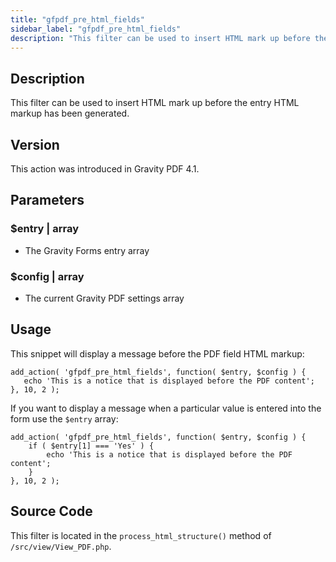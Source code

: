 ```yaml
---
title: "gfpdf_pre_html_fields"
sidebar_label: "gfpdf_pre_html_fields"
description: "This filter can be used to insert HTML mark up before the entry HTML markup has been generated."
---
```




## Description

This filter can be used to insert HTML mark up before the entry HTML markup has been generated.

## Version

This action was introduced in Gravity PDF 4.1.

## Parameters

### $entry | array
*  The Gravity Forms entry array

### $config | array
*  The current Gravity PDF settings array

## Usage

This snippet will display a message before the PDF field HTML markup:

```
add_action( 'gfpdf_pre_html_fields', function( $entry, $config ) {
   echo 'This is a notice that is displayed before the PDF content';
}, 10, 2 );
```

If you want to display a message when a particular value is entered into the form use the `$entry` array:

```
add_action( 'gfpdf_pre_html_fields', function( $entry, $config ) {
    if ( $entry[1] === 'Yes' ) {
        echo 'This is a notice that is displayed before the PDF content';
    }
}, 10, 2 );
```

## Source Code

This filter is located in the `process_html_structure()` method of `/src/view/View_PDF.php`.